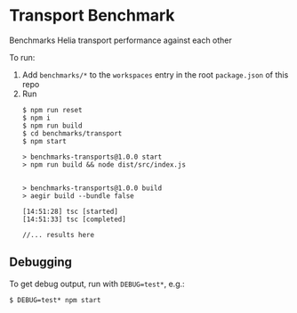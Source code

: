 # Transport Benchmark

Benchmarks Helia transport performance against each other

To run:

1. Add `benchmarks/*` to the `workspaces` entry in the root `package.json` of this repo
2. Run
    ```console
    $ npm run reset
    $ npm i
    $ npm run build
    $ cd benchmarks/transport
    $ npm start

    > benchmarks-transports@1.0.0 start
    > npm run build && node dist/src/index.js


    > benchmarks-transports@1.0.0 build
    > aegir build --bundle false

    [14:51:28] tsc [started]
    [14:51:33] tsc [completed]

    //... results here
    ```

## Debugging

To get debug output, run with `DEBUG=test*`, e.g.:

```console
$ DEBUG=test* npm start
```
